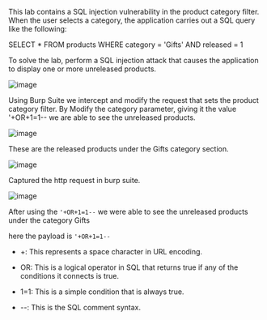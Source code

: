 This lab contains a SQL injection vulnerability in the product category filter. When the user selects a category, the application carries out a SQL query like the following:

SELECT * FROM products WHERE category = 'Gifts' AND released = 1

To solve the lab, perform a SQL injection attack that causes the application to display one or more unreleased products.

![image](https://github.com/RahulMMenon011/Web_Security/assets/140642506/ba6d6e6e-21fa-4cc6-b503-1b1c6a62dc93)

Using Burp Suite we intercept and modify the request that sets the product category filter.
By Modify the category parameter, giving it the value '+OR+1=1-- we are able to see the unreleased products.

![image](https://github.com/RahulMMenon011/Web_Security/assets/140642506/a72a5c20-b62a-4044-b5f3-55eef8f1a1e6)

These are the released products under the Gifts category section.

![image](https://github.com/RahulMMenon011/Web_Security/assets/140642506/06605ec6-71cf-492c-99e1-3a24fd28ef33)

Captured the http request in burp suite.

![image](https://github.com/RahulMMenon011/Web_Security/assets/140642506/50d06d50-8402-4eca-8bb7-6c1df2e748ab)

After using the `'+OR+1=1--` we were able to see the unreleased products under the category Gifts

here the payload is `'+OR+1=1--`

* +: This represents a space character in URL encoding.

* OR: This is a logical operator in SQL that returns true if any of the conditions it connects is true.

* 1=1: This is a simple condition that is always true.

* --: This is the SQL comment syntax. 
